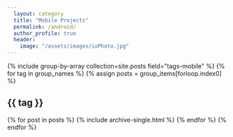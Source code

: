 ```yaml
---
  layout: category
  title: "Mobile Projects"
  permalink: /android/
  author_profile: true
  header:
    image: "/assets/images/ioPhoto.jpg"
---
```


{% include group-by-array collection=site.posts field="tags-mobile" %}
{% for tag in group_names %}
  {% assign posts = group_items[forloop.index0] %}
  <h2 id="{{ tag | slugify }}" class="archive__subtitle">{{ tag }}</h2>
  {% for post in posts %}
    {% include archive-single.html %}
  {% endfor %}
{% endfor %}
